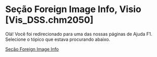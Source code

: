 
# Seção Foreign Image Info, Visio [Vis_DSS.chm2050]

Olá! Você foi redirecionado para uma das nossas páginas de Ajuda F1. Selecione o tópico que estava procurando abaixo.

[Seção Foreign Image Info](http://msdn.microsoft.com/library/c870d60b-f01d-ced6-08f7-bc3ae6832c42%28Office.15%29.aspx)
